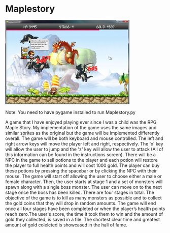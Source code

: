 # Maplestory

![Alt text](https://raw.githubusercontent.com/chenglinyue/Maplestory/master/Maplestory%20Screenshot.png)

Note: You need to have pygame installed to run Maplestory.py



A game that I have enjoyed playing ever since I was a child was the RPG Maple Story. My implementation of the game uses the same images and similar sprites as the original but the game will be implemented differently overall. The game will be both keyboard and mouse controlled. The left and right arrow keys will move the player left and right, respectively. The 'x' key will allow the user to jump and the 'z' key will allow the user to attack (All of this information can be found in the instructions screen). There will be a NPC in the game to sell potions to the player and each potion will restore the player to full health points and will cost 1000 gold. The player can buy these potions by pressing the spacebar or by clicking the NPC with their mouse. The game will start off allowing the user to choose either a male or female character. Then, the user starts at stage 1 and a set of monsters will spawn along with a single boss monster. The user can move on to the next stage once the boss has been killed. There are four stages in total. The objective of the game is to kill as many monsters as possible and to collect the gold coins that they will drop in random amounts. The game will end once all four stages have been completed or when the player’s health points reach zero.The user's score, the time it took them to win and the amount of gold they collected, is saved in a file. The shortest clear time and greatest amount of gold colelcted is showcased in the hall of fame.
